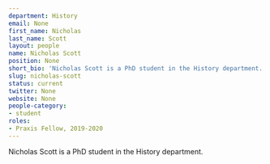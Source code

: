 ```yaml
---
department: History
email: None
first_name: Nicholas
last_name: Scott
layout: people
name: Nicholas Scott
position: None
short_bio: 'Nicholas Scott is a PhD student in the History department.'
slug: nicholas-scott
status: current
twitter: None
website: None
people-category:
- student
roles:
- Praxis Fellow, 2019-2020
---
```

Nicholas Scott is a PhD student in the History department.
